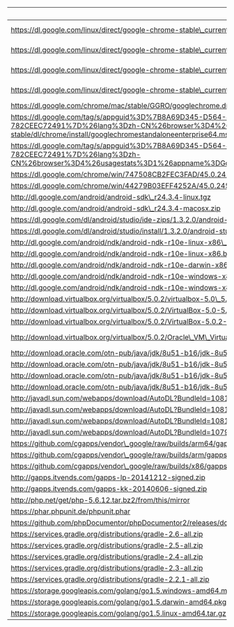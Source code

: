 uri | filename | md5sum
----|----------|-------
https://dl.google.com/linux/direct/google-chrome-stable\_current\_amd64.deb | chrome/linux/45.0.2454.85\_google-chrome-stable\_current\_amd64.deb |
https://dl.google.com/linux/direct/google-chrome-stable\_current\_i386.deb | chrome/linux/45.0.2454.85\_google-chrome-stable\_current\_i386.deb |
https://dl.google.com/linux/direct/google-chrome-stable\_current\_x86\_64.rpm | chrome/linux/45.0.2454.85\_google-chrome-stable\_current\_x86\_64.rpm |
https://dl.google.com/linux/direct/google-chrome-stable\_current\_i386.rpm | chrome/linux/45.0.2454.85\_google-chrome-stable\_current\_i386.rpm |
https://dl.google.com/chrome/mac/stable/GGRO/googlechrome.dmg | chrome/mac/45.0.2454.85\_googlechrome.dmg |
https://dl.google.com/tag/s/appguid%3D%7B8A69D345-D564-463C-AFF1-A69D9E530F96%7D%26iid%3D%7BBF9FDEDC-1F3F-E462-F6B4-782CEEC72491%7D%26lang%3Dzh-CN%26browser%3D4%26usagestats%3D1%26appname%3DGoogle%2520Chrome%26needsadmin%3Dprefers%26ap%3Dx64-stable/dl/chrome/install/googlechromestandaloneenterprise64.msi | chrome/win/45.0.2454.85\_googlechromestandaloneenterprise64.msi |
https://dl.google.com/tag/s/appguid%3D%7B8A69D345-D564-463C-AFF1-A69D9E530F96%7D%26iid%3D%7BBF9FDEDC-1F3F-E462-F6B4-782CEEC72491%7D%26lang%3Dzh-CN%26browser%3D4%26usagestats%3D1%26appname%3DGoogle%2520Chrome%26needsadmin%3Dprefers/dl/chrome/install/googlechromestandaloneenterprise.msi | chrome/win/45.0.2454.85\_googlechromestandaloneenterprise.msi |
https://dl.google.com/chrome/win/747508CB2FEC3FAD/45.0.2454.85\_chrome64\_installer.exe | chrome/win/45.0.2454.85\_chrome64\_installer.exe |
https://dl.google.com/chrome/win/44279B03EFF4252A/45.0.2454.85\_chrome\_installer.exe | chrome/win/45.0.2454.85\_chrome\_installer.exe |
http://dl.google.com/android/android-sdk\_r24.3.4-linux.tgz | android/android-sdk\_r24.3.4-linux.tgz |
http://dl.google.com/android/android-sdk\_r24.3.4-macosx.zip | android/android-sdk\_r24.3.4-macosx.zip |
https://dl.google.com/dl/android/studio/ide-zips/1.3.2.0/android-studio-ide-141.2135290-linux.zip | android/studio/android-studio-ide-141.2135290-linux.zip |
https://dl.google.com/dl/android/studio/install/1.3.2.0/android-studio-ide-141.2135290-mac.dmg | android/studio/android-studio-ide-141.2135290-mac.dmg |
http://dl.google.com/android/ndk/android-ndk-r10e-linux-x86\_64.bin | android/ndk/android-ndk-r10e-linux-x86\_64.bin |
http://dl.google.com/android/ndk/android-ndk-r10e-linux-x86.bin | android/ndk/android-ndk-r10e-linux-x86.bin |
http://dl.google.com/android/ndk/android-ndk-r10e-darwin-x86\_64.bin | android/ndk/android-ndk-r10e-darwin-x86\_64.bin |
http://dl.google.com/android/ndk/android-ndk-r10e-windows-x86\_64.exe | android/ndk/android-ndk-r10e-windows-x86\_64.exe |
http://dl.google.com/android/ndk/android-ndk-r10e-windows-x86.exe | android/ndk/android-ndk-r10e-windows-x86.exe |
http://download.virtualbox.org/virtualbox/5.0.2/virtualbox-5.0\_5.0.2-102096~Ubuntu~trusty\_amd64.deb | virtualbox/virtualbox-5.0\_5.0.2-102096~Ubuntu~trusty\_amd64.deb |
http://download.virtualbox.org/virtualbox/5.0.2/VirtualBox-5.0-5.0.2\_102096\_fedora22-1.x86\_64.rpm | virtualbox/VirtualBox-5.0-5.0.2\_102096\_fedora22-1.x86\_64.rpm |
http://download.virtualbox.org/virtualbox/5.0.2/VirtualBox-5.0.2-102096-OSX.dmg | virtualbox/VirtualBox-5.0.2-102096-OSX.dmg |
http://download.virtualbox.org/virtualbox/5.0.2/Oracle\_VM\_VirtualBox\_Extension\_Pack-5.0.2-102096.vbox-extpack | virtualbox/Oracle\_VM\_VirtualBox\_Extension\_Pack-5.0.2-102096.vbox-extpack |
http://download.oracle.com/otn-pub/java/jdk/8u51-b16/jdk-8u51-linux-x64.tar.gz | java/jdk-8u51-linux-x64.tar.gz |
http://download.oracle.com/otn-pub/java/jdk/8u51-b16/jdk-8u51-linux-x64.rpm | java/jdk-8u51-linux-x64.rpm |
http://download.oracle.com/otn-pub/java/jdk/8u51-b16/jdk-8u51-macosx-x64.dmg | java/jdk-8u51-macosx-x64.dmg |
http://download.oracle.com/otn-pub/java/jdk/8u51-b16/jdk-8u51-windows-x64.exe | java/jdk-8u51-windows-x64.exe |
http://javadl.sun.com/webapps/download/AutoDL?BundleId=108139 | java/jre-8u51-linux-x64.tar.gz |
http://javadl.sun.com/webapps/download/AutoDL?BundleId=108138 | java/jre-8u51-linux-x64.rpm |
http://javadl.sun.com/webapps/download/AutoDL?BundleId=108140 | java/jre-8u51-macosx-x64.dmg |
http://javadl.sun.com/webapps/download/AutoDL?BundleId=107944 | java/jre-8u51-windows-x64.exe |
https://github.com/cgapps/vendor\_google/raw/builds/arm64/gapps-5.1-arm64-2015-07-17-15-08.zip | gapps/gapps-5.1-arm64-2015-07-17-15-08.zip |
https://github.com/cgapps/vendor\_google/raw/builds/arm/gapps-5.1-arm-2015-07-17-13-29.zip | gapps/gapps-5.1-arm-2015-07-17-13-29.zip |
https://github.com/cgapps/vendor\_google/raw/builds/x86/gapps-5.1-x86-2015-07-17-15-08.zip | gapps/gapps-5.1-x86-2015-07-17-15-08.zip |
http://gapps.itvends.com/gapps-lp-20141212-signed.zip | gapps/gapps-lp-20141212-signed.zip |
http://gapps.itvends.com/gapps-kk-20140606-signed.zip | gapps/gapps-kk-20140606-signed.zip |
http://php.net/get/php-5.6.12.tar.bz2/from/this/mirror | php/php-5.6.12.tar.bz2 |
https://phar.phpunit.de/phpunit.phar | php/phpunit-4.8.0.phar |
https://github.com/phpDocumentor/phpDocumentor2/releases/download/v2.8.5/phpDocumentor.phar | php/phpDocumentor-2.8.5.phar |
https://services.gradle.org/distributions/gradle-2.6-all.zip | gradle/gradle-2.6-all.zip |
https://services.gradle.org/distributions/gradle-2.5-all.zip | gradle/gradle-2.5-all.zip |
https://services.gradle.org/distributions/gradle-2.4-all.zip | gradle/gradle-2.4-all.zip |
https://services.gradle.org/distributions/gradle-2.3-all.zip | gradle/gradle-2.3-all.zip |
https://services.gradle.org/distributions/gradle-2.2.1-all.zip | gradle/gradle-2.2.1-all.zip |
https://storage.googleapis.com/golang/go1.5.windows-amd64.msi | go1.5.windows-amd64.msi |
https://storage.googleapis.com/golang/go1.5.darwin-amd64.pkg | go1.5.darwin-amd64.pkg |
https://storage.googleapis.com/golang/go1.5.linux-amd64.tar.gz | go1.5.linux-amd64.tar.gz |
